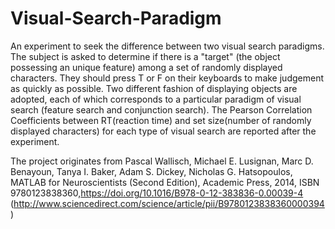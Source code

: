 # Visual-Search-Paradigm
An experiment to seek the difference between two visual search paradigms.
The subject is asked to determine if there is a "target" (the object possessing an unique feature) among a set of randomly displayed characters. They should press T or F on their keyboards to make judgement  as quickly as possible. Two different fashion of displaying objects are adopted, each of which corresponds to a particular paradigm of visual search (feature search and conjunction search). The Pearson Correlation Coefficients between RT(reaction time) and set size(number of randomly displayed characters) for each type of visual search are reported after the experiment.






The project originates from Pascal Wallisch, Michael E. Lusignan, Marc D. Benayoun, Tanya I. Baker, Adam S. Dickey, Nicholas G. Hatsopoulos, MATLAB for Neuroscientists (Second Edition), Academic Press, 2014, ISBN 9780123838360,https://doi.org/10.1016/B978-0-12-383836-0.00039-4 (http://www.sciencedirect.com/science/article/pii/B9780123838360000394)
